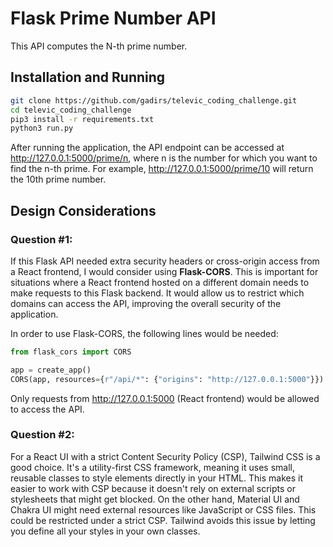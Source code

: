 # Flask Prime Number API
This API computes the N-th prime number.

## Installation and Running
```bash
git clone https://github.com/gadirs/televic_coding_challenge.git
cd televic_coding_challenge
pip3 install -r requirements.txt
python3 run.py
```
After running the application, the API endpoint can be accessed at http://127.0.0.1:5000/prime/n, where n is the number for which you want to find the n-th prime. For example, http://127.0.0.1:5000/prime/10 will return the 10th prime number.

## Design Considerations

### Question #1:

If this Flask API needed extra security headers or cross-origin access from a React frontend, I would consider using **Flask-CORS**. This is important for situations where a React frontend hosted on a different domain needs to make requests to this Flask backend. It would allow us to restrict which domains can access the API, improving the overall security of the application.

In order to use Flask-CORS, the following lines would be needed:
```python
from flask_cors import CORS

app = create_app()
CORS(app, resources={r"/api/*": {"origins": "http://127.0.0.1:5000"}})
```
Only requests from http://127.0.0.1:5000 (React frontend) would be allowed to access the API.



### Question #2:

For a React UI with a strict Content Security Policy (CSP), Tailwind CSS is a good choice. It's a utility-first CSS framework, meaning it uses small, reusable classes to style elements directly in your HTML. This makes it easier to work with CSP because it doesn't rely on external scripts or stylesheets that might get blocked. On the other hand, Material UI and Chakra UI might need external resources like JavaScript or CSS files. This could be restricted under a strict CSP. Tailwind avoids this issue by letting you define all your styles in your own classes.


